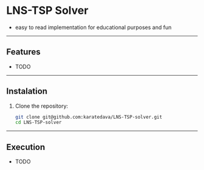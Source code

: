 # LNS-TSP Solver
- easy to read implementation for educational purposes and fun

---

## Features
- TODO

---

## Instalation
1. Clone the repository:
   ```bash
   git clone git@github.com:karatedava/LNS-TSP-solver.git
   cd LNS-TSP-solver

---

## Execution
- TODO
